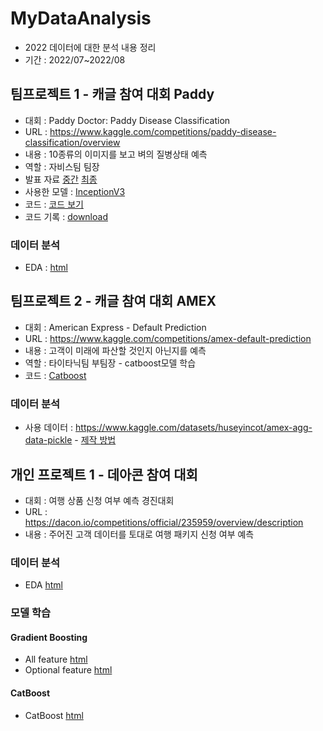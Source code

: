 # MyDataAnalysis
* 2022 데이터에 대한 분석 내용 정리
* 기간 : 2022/07~2022/08
## 팀프로젝트 1 - 캐글 참여 대회 Paddy
* 대회 : Paddy Doctor: Paddy Disease Classification
* URL : https://www.kaggle.com/competitions/paddy-disease-classification/overview
* 내용 : 10종류의 이미지를 보고 벼의 질병상태 예측 
* 역할 : 자비스팀 팀장 
* 발표 자료 [중간](https://p-c-space.github.io/MyDataAnalysis/Announce/Paddy/Jarvis_Middle.pdf) [최종](https://p-c-space.github.io/MyDataAnalysis/Announce/Paddy/Jarvis_Final.pdf)
* 사용한 모델 : [InceptionV3](https://cloud.google.com/tpu/docs/inception-v3-advanced?hl=ko)
* 코드 : [코드 보기](https://github.com/P-C-Space/MyDataAnalysis/blob/master/Paddy/final.ipynb)
* 코드 기록 : [download](https://p-c-space.github.io/MyDataAnalysis/Paddy/Submit_Work.xlsx)
### 데이터 분석
* EDA : [html](https://github.com/P-C-Space/MyDataAnalysis/blob/master/Paddy/EDA/EDA.ipynb)

## 팀프로젝트 2 - 캐글 참여 대회 AMEX
* 대회 : American Express - Default Prediction
* URL : https://www.kaggle.com/competitions/amex-default-prediction
* 내용 : 고객이 미래에 파산할 것인지 아닌지를 예측
* 역할 : 타이타닉팀 부팀장 - catboost모델 학습
* 코드 : [Catboost](https://github.com/P-C-Space/MyDataAnalysis/blob/master/Amex/Try6/main6.ipynb)
### 데이터 분석
* 사용 데이터 : https://www.kaggle.com/datasets/huseyincot/amex-agg-data-pickle - [제작 방법](https://www.kaggle.com/code/huseyincot/amex-agg-data-how-it-created)
## 개인 프로젝트 1 - 데아콘 참여 대회 
* 대회 : 여행 상품 신청 여부 예측 경진대회
* URL : https://dacon.io/competitions/official/235959/overview/description
* 내용 : 주어진 고객 데이터를 토대로 여행 패키지 신청 여부 예측
### 데이터 분석
* EDA [html](https://github.com/P-C-Space/MyDataAnalysis/blob/master/Travel_Package/EDA.ipynb)
### 모델 학습
#### Gradient Boosting
  * All feature [html](https://github.com/P-C-Space/MyDataAnalysis/blob/master/Travel_Package/Try2_Gradient/main2.ipynb)
  * Optional feature [html](https://github.com/P-C-Space/MyDataAnalysis/blob/master/Travel_Package/Try1_Gradient/main1.ipynb)
#### CatBoost
  * CatBoost [html](https://github.com/P-C-Space/MyDataAnalysis/blob/master/Travel_Package/Try4/main4.ipynb)

